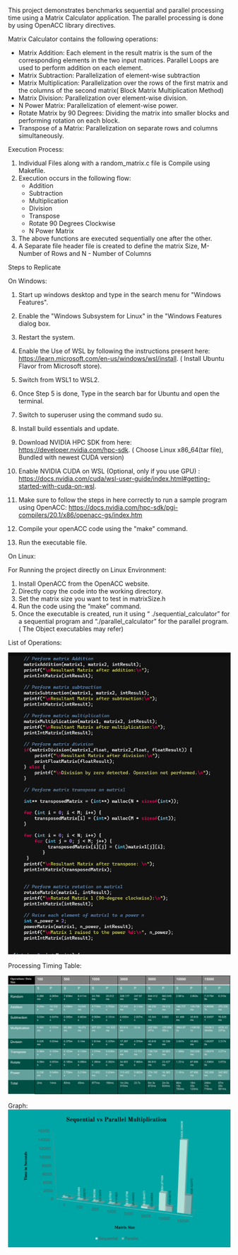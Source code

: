 This project demonstrates benchmarks sequential and parallel processing time using a Matrix Calculator application. The parallel processing is done by using OpenACC library directives. 

Matrix Calculator contains the following operations:


- Matrix Addition: Each element in the result matrix is the sum of the corresponding elements in the two input matrices. Parallel Loops are used to perform addition on each element.
- Matrix Subtraction: Parallelization of element-wise subtraction
- Matrix Multiplication: Parallelization over the rows of the first matrix and the columns of the second matrix( Block Matrix Multiplication Method)
- Matrix Division: Parallelization over element-wise division.
- N Power Matrix: Parallelization of element-wise power.
- Rotate Matrix by 90 Degrees: Dividing the matrix into smaller blocks and performing rotation on each block.
- Transpose of a Matrix: Parallelization on separate rows and columns simultaneously. 


Execution Process:
1) Individual Files along with a random_matrix.c file is Compile using Makefile.
2) Execution occurs in the following flow:
	- Addition
	- Subtraction
	- Multiplication
	- Division
	- Transpose	
	- Rotate 90 Degrees Clockwise
	- N Power Matrix
3) The above functions are executed sequentially one after the other.
4) A Separate file header file is created to define the matrix Size, M- Number of Rows and N - Number of Columns

Steps to Replicate

On Windows:

1) Start up windows desktop and type in the search menu for "Windows Features".

2) Enable the "Windows Subsystem for Linux" in the "Windows Features dialog box. 

3) Restart the system.

4) Enable the Use of WSL by following the instructions present here: https://learn.microsoft.com/en-us/windows/wsl/install. ( Install Ubuntu Flavor from Microsoft store).

5) Switch from WSL1 to WSL2.

6) Once Step 5 is done, Type in the search bar for Ubuntu and open the terminal.

7) Switch to superuser using the command sudo su.

8) Install build essentials and update.

9) Download NVIDIA HPC SDK from here: https://developer.nvidia.com/hpc-sdk. ( Choose Linux x86_64(tar file), Bundled with newest CUDA version) 

10) Enable NVIDIA CUDA on WSL (Optional, only if you use GPU) : https://docs.nvidia.com/cuda/wsl-user-guide/index.html#getting-started-with-cuda-on-wsl.

11) Make sure to follow the steps in here correctly to run a sample program using OpenACC: https://docs.nvidia.com/hpc-sdk/pgi-compilers/20.1/x86/openacc-gs/index.htm

12) Compile your openACC code using the "make" command.

13) Run the executable file. 


On Linux:

For Running the project directly on Linux Environment:

1) Install OpenACC from the OpenACC website.
2) Directly copy the code into the working directory.
3) Set the matrix size you want to test in matrixSize.h
4) Run the code using the “make” command.
5) Once the executable is created, run it using 
“ ./sequential_calculator” for a sequential program and “./parallel_calculator” for the parallel program.  ( The Object executables may refer)

List of Operations:

![List of Operations](./List_of_Operations.png)

Processing Timing Table:

![Sequential and Parallel Processing Time Table](./Sequential_and_Parallel_Processing_Time_Table.png)

Graph:
![Graph](./Graph.png)